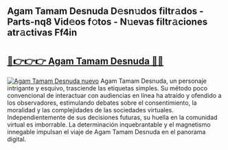 ## Agam Tamam Desnuda D𝚎sn𝚞dos filtr𝚊dos - Parts-nq8 Vid𝚎os f𝚘tos - N𝚞evas filtr𝚊ciones atr𝚊ctivas Ff4in

# <h2><a href="http://mb80bx.tromn.icu/?c=Agam+Tamam+Desnuda">🔗👉👉👉 Agam Tamam Desnuda 🔗🔗</a></h2>

[![Agam Tamam Desnuda nuevo](https://i.imgur.com/pEAQMta.gif)](http://mb80bx.tromn.icu/?c=Agam+Tamam+Desnuda)
Agam Tamam Desnuda, un personaje intrigante y esquivo, trasciende las etiquetas simples. Su método poco convencional de interactuar con audiencias en línea ha atraído y ofendido a los observadores, estimulando debates sobre el consentimiento, la moralidad y las complejidades de las sociedades virtuales. Independientemente de sus decisiones futuras, su huella en la comunidad virtual es imborrable. La determinación inquebrantable y el magnetismo innegable impulsan el viaje de Agam Tamam Desnuda en el panorama digital.
